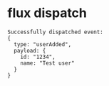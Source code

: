 # flux dispatch

```
Successfully dispatched event:
{
  type: "userAdded",
  payload: {
    id: "1234",
    name: "Test user"
  }
}
```
